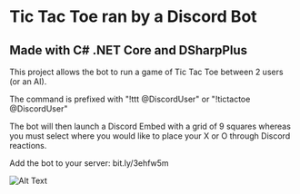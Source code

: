 # Tic Tac Toe ran by a Discord Bot
## Made with C# .NET Core and DSharpPlus
This project allows the bot to run a game of Tic Tac Toe between 2 users (or an AI).

The command is prefixed with "!ttt @DiscordUser" or "!tictactoe @DiscordUser"

The bot will then launch a Discord Embed with a grid of 9 squares whereas you must select where you would like to place your X or O through Discord reactions.

Add the bot to your server: bit.ly/3ehfw5m

![Alt Text](https://i.gyazo.com/50640868d0cf16889ed0c2853c2bbbcd.gif)

